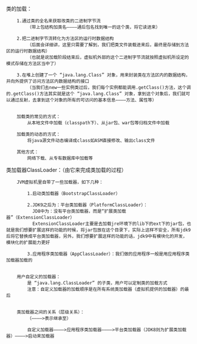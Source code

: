类的加载：

		1.通过类的全名来获取改类的二进制字节流
			（带上包结构加类名————通后包名找到唯一的这个类，将它读进来）

		2.把二进制字节流转化为方法区的运行时数据结构
			（后面会详细讲，这里只需要了解到，我们把类文件装载进来后，最终是存储到方法区的运行时数据结构）
			（也就是说加载阶段结束后，虚拟机外部的这个二进制字节流就按照虚拟机所设定的模式存储在方法区当中了）

		3.在堆上创建了一个 “java.lang.Class” 对象，用来封装类在方法区内的数据结构，并向外提供了访问方法区内数据结构的接口
			（当我们去new一些实例类过后，我们每个实例都能调用.getClass()方法，这个调的.getClass()方法其实就是这个 “java.lang.Class” 对象，拿到这个对象后，我们就可以通过反射，去拿到这个对象的所有的可访问的基本信息————方法、属性等）

		
		加载类的常见的方式：
			从本地文件中加载（classpath下）、从jar包、war包等归档文件中加载

		加载类的动态的方式：
			将java源文件动态编译成class如ASM直接修改、输出class文件

		其他方式：
			网络下载、从专有数据库中加载等



类加载器ClassLoader：（由它来完成类加载的过程）

		JVM虚拟机里自带了一些加载器，如下几种：
			
			1.启动类加载器（BootstrapClassLoader）

			2.JDK9之后为：平台类加载器（PlatformClassLoader）：
			  JD8中为：没有平台类加载器，而是“扩展类加载器”（ExtensionClassLoader）
			  ExtensionClassLoader主要是去加载jre环境下的lib下的ext下的jar包，也就是我们想要扩展这样的功能的时候，将jar包放在这个目录下，实际上这样不安全，所有jdk9后将它替换成平台类加载器，另外，我们想要扩展这样的功能的话，jdk9中有模块化的开发，模块化的扩展能力更好

			3.应用程序类加载器（AppClassLoader）：我们做的应用程序一般是用应用程序类加载器加载的


		用户自定义的加载器：
			是 “java.lang.ClassLoader” 的子类，用户可以定制类的加载方式
			注意：自定义加载器的加载顺序是在所有系统类加载器（虚拟机提供的加载器）的最后

		
		类加载器之间的关系（层级关系）：
			（————>表示继承至）

			自定义加载器————>应用程序类加载器————>平台类加载器（JDK8则为扩展类加载器）————>启动来加载器